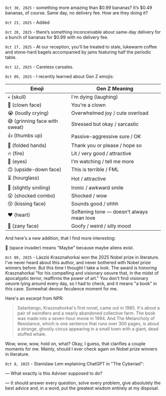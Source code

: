 `Oct 30, 2025` - something more amazing than $0.99 bananas? It’s $0.49 bananas, of course. Same day, no delivery fee. How are they doing it?

`Oct 23, 2025` - Added [](/12_articles/75-replaced-by-AI.md)

`Oct 20, 2025` - there’s something inconceivable about same-day delivery for a bunch of bananas for $0.99 with no delivery fee.

`Oct 17, 2025` - At our reception, you’ll be treated to stale, lukewarm coffee and stone-hard bagels accompanied by jams featuring half the periodic table.

`Oct 12, 2025` - Careless carsales.

`Oct 09, 2025` - I recently learned about Gen Z emojis:

| Emoji                         | Gen Z Meaning                             |
| ----------------------------- | ----------------------------------------- |
| 💀 (skull)                    | I'm dying (laughing)                      |
| 🤡 (clown face)               | You're a clown                            |
| 😭 (loudly crying)            | Overwhelmed joy / cute overload           |
| 😅 (grinning face with sweat) | Stressed but okay / sarcastic             |
| 👍 (thumbs up)                | Passive-aggressive sure / OK              |
| 🙏 (folded hands)             | Thank you or please / hope so             |
| 🔥 (fire)                     | Lit / very good / attractive              |
| 👀 (eyes)                     | I’m watching / tell me more               |
| 🙃 (upside-down face)         | This is terrible / FML                    |
| ⏳ (hourglass)                | Hot / attractive                          |
| 🙂 (slightly smiling)         | Ironic / awkward smile                    |
| 😲 (shocked combo)            | Shocked / wow                             |
| 😚 (kissing face)             | Sounds good / ohhh                        |
| ❤️  (heart)                    | Softening tone — doesn't always mean love |
| 🤪 (zany face)                | Goofy / weird / silly mood                |

And here's a new addition, that I find more interesting:

👾 (space invader) means "Maybe" because maybe aliens exist.

`Oct 09, 2025` - László Krasznahorkai won the 2025 Nobel prize in literature.
I've never heard about this author, and never bothered with Nobel prize winners before.
But this time I thought I take a look.
The award is honoring Krasznahorkai "for his compelling and visionary oeuvre that, in the midst of apocalyptic terror, reaffirms the power of art."
You don't find visionary oeuvre lying around every day, so I had to check, and it means "a book" in this case.
Somewhat devour feculence moment for me.

Here's an excerpt from NPR:

> Satantango, Krasznahorkai's first novel, came out in 1985. It's about a pair of swindlers and a nearly abandoned collective farm. The book was made into a seven-hour movie in 1994. And The Melancholy of Resistance, which is one sentence that runs over 300 pages, is about a strange, ghostly circus appearing in a small town with a giant, dead stuffed whale.

Wow, wow, wow, hold on, what? Okay, I guess, that clarifies a couple moments for me. Mainly, should I ever check again on Nobel prize winners in literature.

`Oct 8, 2025` - Stanislaw Lem explaining ChatGPT in "The Cyberiad":

— What exactly is this Adviser supposed to do?

— It should answer every question, solve every problem, give absolutely the best advice and, in a word, put the greatest wisdom entirely at my disposal.
